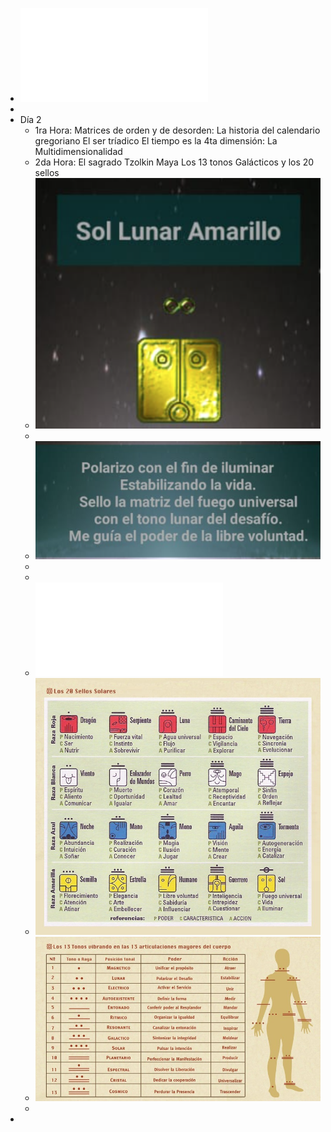 - ![Programa Circulo Tormenta.pdf](../assets/Programa_Circulo_Tormenta_1659939814239_0.pdf)
-
- Día 2
	- 1ra Hora:
	  Matrices de orden y de desorden:
	  La historia del calendario gregoriano
	  El ser tríadico
	  El tiempo es la 4ta dimensión:
	  La Multidimensionalidad
	- 2da Hora:
	  El sagrado Tzolkin Maya
	  Los 13 tonos Galácticos y los 20 sellos
	- ![image.png](../assets/image_1659833498786_0.png)
	-
	- ![image.png](../assets/image_1659833486083_0.png)
	-
	-
	- ![Genesis del Encantamiento del Sueno.pdf](../assets/Genesis_del_Encantamiento_del_Sueno_1659833359118_0.pdf)
	- ![image.png](../assets/image_1659833316296_0.png)
	- ![image.png](../assets/image_1659833799959_0.png)
	-
-